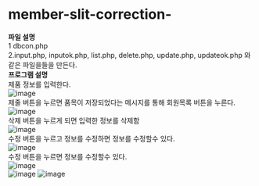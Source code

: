 # member-slit-correction-
**파일 설명**<br>
1 dbcon.php<br>
2.input.php, inputok.php, list.php, delete.php, update.php, updateok.php 와 같은 파일을들을 만든다.<br>
**프로그램 설명**<br>
제품 정보를 입력한다.<br>
![image](https://user-images.githubusercontent.com/102715143/173334093-397ae9a2-b7b5-42d8-87f0-dd33eb9c2458.png)<br>
제줄 버튼을 누르면 품목이 저장되었다는 메시지를 통해 회원목록 버튼을 누른다.<br>
![image](https://user-images.githubusercontent.com/102715143/173334113-26bc4d8b-77b3-4d7b-a9d9-5b8a45087d70.png)<br>
삭제 버튼을 누르게 되면 입력한 정보를 삭제함<br>
![image](https://user-images.githubusercontent.com/102715143/173334140-aa030f62-c5e3-4b51-a02c-12fe9c440f55.png)<br>
수정 버튼을 누르고 정보를 수정하면 정보를 수정할수 있다.<br>
![image](https://user-images.githubusercontent.com/102715143/173334170-dd094ef0-08b8-4114-8d99-dbb4d582cedf.png)<br>
수정 버튼을 누르면 정보를 수정할수 있다.<br>
![image](https://user-images.githubusercontent.com/102715143/173334222-e17fbb77-50bc-41f1-a904-6c96cebaa2ea.png)<br>
![image](https://user-images.githubusercontent.com/102715143/173334255-d6f2fb5c-313e-4484-93a6-e61e0488fa17.png)
![image](https://user-images.githubusercontent.com/102715143/173334279-7934ffe6-9562-4eda-ad52-9a10d4e46610.png)






